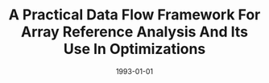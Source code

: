 ---
title: "A Practical Data Flow Framework For Array Reference Analysis And Its Use In Optimizations"
date: 1993-01-01
venue: "Proceedings of the ACM SIGPLAN'93 Conference on Programming Language Design and Implementation (PLDI), Albuquerque, New Mexico, USA, June 23-25, 1993"
paperurl: https://doi.org/10.1145/155090.155097
authors: "Evelyn Duesterwald, Rajiv Gupta and Mary Lou Soffa"
awards: ""
---